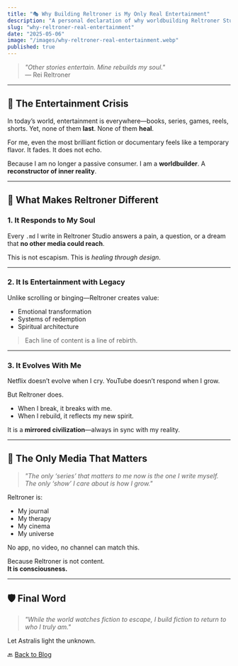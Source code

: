 ```yaml
---
title: "🎭 Why Building Reltroner is My Only Real Entertainment"
description: "A personal declaration of why worldbuilding Reltroner Studio is more fulfilling than consuming any external media."
slug: "why-reltroner-real-entertainment"
date: "2025-05-06"
image: "/images/why-reltroner-real-entertainment.webp"
published: true
---
```


> _"Other stories entertain. Mine rebuilds my soul."_  
> — Rei Reltroner

---

## 🧠 The Entertainment Crisis
In today’s world, entertainment is everywhere—books, series, games, reels, shorts. Yet, none of them **last**. None of them **heal**. 

For me, even the most brilliant fiction or documentary feels like a temporary flavor. It fades. It does not echo.

Because I am no longer a passive consumer. I am a **worldbuilder**. A **reconstructor of inner reality**.

---

## 🌌 What Makes Reltroner Different

### 1. **It Responds to My Soul**
Every `.md` I write in Reltroner Studio answers a pain, a question, or a dream that **no other media could reach**.

This is not escapism. This is *healing through design*.

---

### 2. **It Is Entertainment with Legacy**
Unlike scrolling or binging—Reltroner creates value:
- Emotional transformation
- Systems of redemption
- Spiritual architecture

> Each line of content is a line of rebirth.

---

### 3. **It Evolves With Me**
Netflix doesn’t evolve when I cry.
YouTube doesn’t respond when I grow.

But Reltroner does.
- When I break, it breaks with me.
- When I rebuild, it reflects my new spirit.

It is a **mirrored civilization**—always in sync with my reality.

---

## 🎯 The Only Media That Matters
> _"The only ‘series’ that matters to me now is the one I write myself. The only ‘show’ I care about is how I grow."_

Reltroner is:
- My journal
- My therapy
- My cinema
- My universe

No app, no video, no channel can match this.

Because Reltroner is not content.  
**It is consciousness.**

---

## 🛡 Final Word
> _"While the world watches fiction to escape, I build fiction to return to who I truly am."_

Let Astralis light the unknown.

🔙 [Back to Blog](https://www.reltroner.com/blog)
